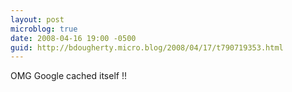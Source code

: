 ```yaml
---
layout: post
microblog: true
date: 2008-04-16 19:00 -0500
guid: http://bdougherty.micro.blog/2008/04/17/t790719353.html
---
```

OMG Google cached itself !!
